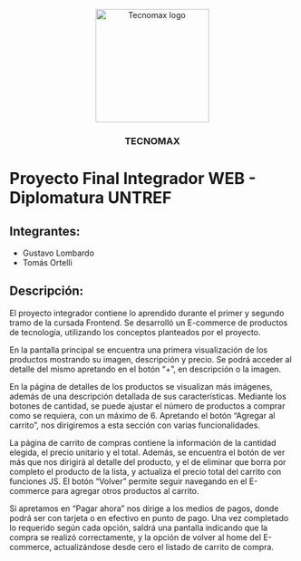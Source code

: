 <p align="center">
  <a href="https://www.guarlo.com.ar/pi2/tecnomax/">
    <img src="https://guarlo.com.ar/pi2/tecnomax/logo.jpg" alt="Tecnomax logo" 
    width="200" height="200">
  </a>
</p>

<h3 align="center">TECNOMAX</h3>


# Proyecto Final Integrador WEB - Diplomatura UNTREF

## Integrantes:
-	Gustavo Lombardo
-	Tomás Ortelli

## Descripción:
El proyecto integrador contiene lo aprendido durante el primer y segundo tramo de la cursada Frontend. Se desarrolló un E-commerce de productos de tecnología, utilizando los conceptos planteados por el proyecto.

En la pantalla principal se encuentra una primera visualización de los productos mostrando su imagen, descripción y precio. Se podrá acceder al detalle del mismo apretando en el botón “+”, en descripción o la imagen. 

En la página de detalles de los productos se visualizan más imágenes, además de una descripción detallada de sus características. Mediante los botones de cantidad, se puede ajustar el número de productos a comprar como se requiera, con un máximo de 6. Apretando el botón “Agregar al carrito”, nos dirigiremos a esta sección con varias funcionalidades.

La página de carrito de compras contiene la información de la cantidad elegida, el precio unitario y el total. Además, se encuentra el botón de ver más que nos dirigirá al detalle del producto, y el de eliminar que borra por completo el producto de la lista, y actualiza el precio total del carrito con funciones JS. El botón “Volver” permite seguir navegando en el E-commerce para agregar otros productos al carrito.

Si apretamos en “Pagar ahora” nos dirige a los medios de pagos, donde podrá ser con tarjeta o en efectivo en punto de pago. Una vez completado lo requerido según cada opción, saldrá una pantalla indicando que la compra se realizó correctamente, y la opción de volver al home del E-commerce, actualizándose desde cero el listado de carrito de compra. 